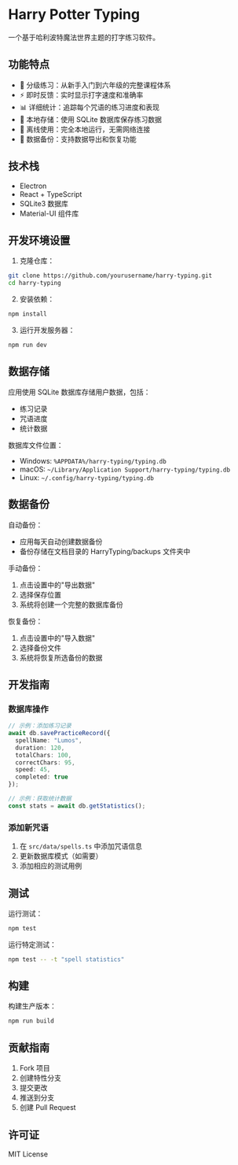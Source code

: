 # Harry Potter Typing

一个基于哈利波特魔法世界主题的打字练习软件。

## 功能特点

- 🎯 分级练习：从新手入门到六年级的完整课程体系
- ⚡ 即时反馈：实时显示打字速度和准确率
- 📊 详细统计：追踪每个咒语的练习进度和表现
- 💾 本地存储：使用 SQLite 数据库保存练习数据
- 📱 离线使用：完全本地运行，无需网络连接
- 🔄 数据备份：支持数据导出和恢复功能

## 技术栈

- Electron
- React + TypeScript
- SQLite3 数据库
- Material-UI 组件库

## 开发环境设置

1. 克隆仓库：
```bash
git clone https://github.com/yourusername/harry-typing.git
cd harry-typing
```

2. 安装依赖：
```bash
npm install
```

3. 运行开发服务器：
```bash
npm run dev
```

## 数据存储

应用使用 SQLite 数据库存储用户数据，包括：
- 练习记录
- 咒语进度
- 统计数据

数据库文件位置：
- Windows: `%APPDATA%/harry-typing/typing.db`
- macOS: `~/Library/Application Support/harry-typing/typing.db`
- Linux: `~/.config/harry-typing/typing.db`

## 数据备份

自动备份：
- 应用每天自动创建数据备份
- 备份存储在文档目录的 HarryTyping/backups 文件夹中

手动备份：
1. 点击设置中的"导出数据"
2. 选择保存位置
3. 系统将创建一个完整的数据库备份

恢复备份：
1. 点击设置中的"导入数据"
2. 选择备份文件
3. 系统将恢复所选备份的数据

## 开发指南

### 数据库操作

```typescript
// 示例：添加练习记录
await db.savePracticeRecord({
  spellName: "Lumos",
  duration: 120,
  totalChars: 100,
  correctChars: 95,
  speed: 45,
  completed: true
});

// 示例：获取统计数据
const stats = await db.getStatistics();
```

### 添加新咒语

1. 在 `src/data/spells.ts` 中添加咒语信息
2. 更新数据库模式（如需要）
3. 添加相应的测试用例

## 测试

运行测试：
```bash
npm test
```

运行特定测试：
```bash
npm test -- -t "spell statistics"
```

## 构建

构建生产版本：
```bash
npm run build
```

## 贡献指南

1. Fork 项目
2. 创建特性分支
3. 提交更改
4. 推送到分支
5. 创建 Pull Request

## 许可证

MIT License
